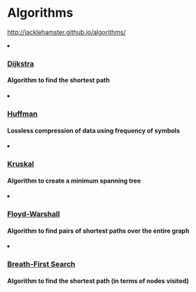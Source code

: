 # Algorithms

http://jacklehamster.github.io/algorithms/


<li><h3><a href="dijskstra">Dijkstra</a></h3>
    <h4>Algorithm to find the shortest path</h4>
  </li>

  <li><h3><a href="huffman">Huffman</a></h3>
    <h4>Lossless compression of data using frequency of symbols</h4>
  </li>

  <li><h3><a href="kruskal">Kruskal</a></h3>
    <h4>Algorithm to create a minimum spanning tree</h4>
  </li>

  <li><h3><a href="floyd-warshall">Floyd-Warshall</a></h3>
    <h4>Algorithm to find pairs of shortest paths over the entire graph</h4>
  </li>

  <li><h3><a href="bfs">Breath-First Search</a></h3>
    <h4>Algorithm to find the shortest path (in terms of nodes visited)</h4>
  </li>
